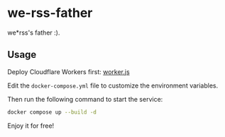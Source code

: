 # we-rss-father

we*rss's father :).

## Usage

Deploy Cloudflare Workers first: [worker.js](worker.js)

Edit the `docker-compose.yml` file to customize the environment variables.

Then run the following command to start the service:

```bash
docker compose up --build -d
```

Enjoy it for free!
